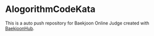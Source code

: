 # AlogorithmCodeKata
This is a auto push repository for Baekjoon Online Judge created with [BaekjoonHub](https://github.com/BaekjoonHub/BaekjoonHub).
